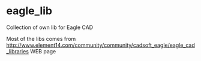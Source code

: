 # eagle_lib
Collection of own lib for Eagle CAD

Most of the libs comes from http://www.element14.com/community/community/cadsoft_eagle/eagle_cad_libraries WEB page